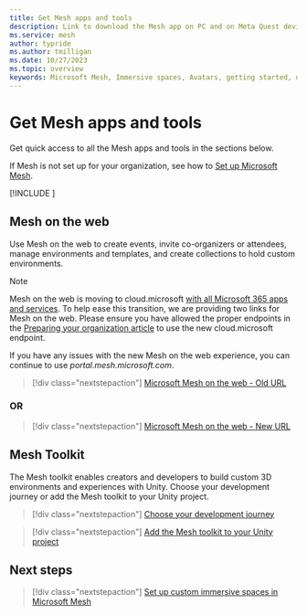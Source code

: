```yaml
---
title: Get Mesh apps and tools
description: Link to download the Mesh app on PC and on Meta Quest devices.
ms.service: mesh
author: typride
ms.author: tmilligan
ms.date: 10/27/2023
ms.topic: overview
keywords: Microsoft Mesh, Immersive spaces, Avatars, getting started, documentation, features
---
```


# Get Mesh apps and tools

Get quick access to all the Mesh apps and tools in the sections below.

If Mesh is not set up for your organization, see how to [Set up Microsoft Mesh](Setup/Content/setup-m365-mesh.md).

[!INCLUDE [<download-apps>](<includes/download-apps.md>)]

## Mesh on the web

Use Mesh on the web to create events, invite co-organizers or attendees, manage environments and templates, and create collections to hold custom environments.

> [!NOTE]
> Mesh on the web is moving to cloud.microsoft [with all Microsoft 365 apps and services](https://techcommunity.microsoft.com/t5/microsoft-365-blog/introducing-cloud-microsoft-a-unified-domain-for-microsoft-365/ba-p/3804961). To help ease this transition, we are providing two links for Mesh on the web. Please ensure you have allowed the proper endpoints in the [Preparing your organization article](preparing-your-organization.md#ensure-endpoints-can-be-allowed-for-immersive-spaces-in-teams) to use the new cloud.microsoft endpoint.
>
> If you have any issues with the new Mesh on the web experience, you can continue to use *portal.mesh.microsoft.com*.

> [!div class="nextstepaction"]
> [Microsoft Mesh on the web - Old URL](https://portal.mesh.microsoft.com/)

### OR
> [!div class="nextstepaction"]
> [Microsoft Mesh on the web - New URL](https://mesh.cloud.microsoft/)



## Mesh Toolkit


The Mesh toolkit enables creators and developers to build custom 3D environments and experiences with Unity. Choose your development journey or add the Mesh toolkit to your Unity project.

> [!div class="nextstepaction"]
> [Choose your development journey](develop/getting-started/choose-your-journey.md)

> [!div class="nextstepaction"]
> [Add the Mesh toolkit to your Unity project](develop/build-your-basic-environment/add-the-mesh-toolkit-package.md)

## Next steps

> [!div class="nextstepaction"]
> [Set up custom immersive spaces in Microsoft Mesh](Setup/Content/setup-m365-mesh.md)
